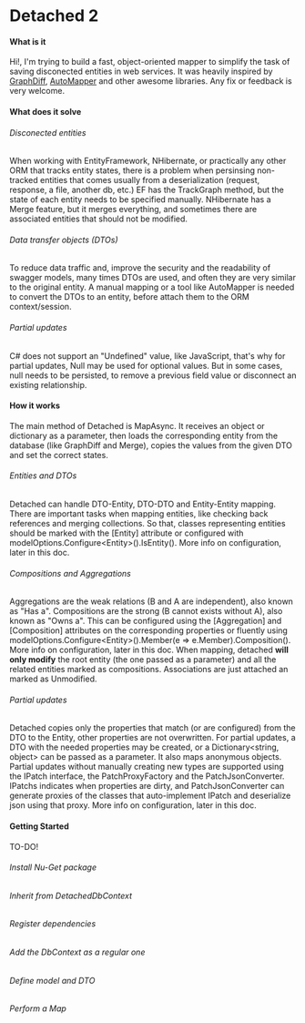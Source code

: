 # Detached 2
#### What is it
Hi!, I'm trying to build a fast, object-oriented mapper to simplify the task of saving disconected entities in web services.
It was heavily inspired by [GraphDiff](https://github.com/zzzprojects/GraphDiff), [AutoMapper](https://github.com/AutoMapper/AutoMapper) and other awesome libraries.
Any fix or feedback is very welcome.
#### What does it solve
###### Disconected entities
When working with EntityFramework, NHibernate, or practically any other ORM that tracks entity states, there is a problem when persinsing non-tracked entities that comes usually from a deserialization (request, response, a file, another db, etc.)
EF has the TrackGraph method, but the state of each entity needs to be specified manually.
NHibernate has a Merge feature, but it merges everything, and sometimes there are associated entities that should not be modified.
###### Data transfer objects (DTOs)
To reduce data traffic and, improve the security and the readability of swagger models, many times DTOs are used, and often they are very similar
to the original entity. A manual mapping or a tool like AutoMapper is needed to convert the
DTOs to an entity, before attach them to the ORM context/session.
###### Partial updates
C# does not support an "Undefined" value, like JavaScript, that's why for partial 
updates, Null may be used for optional values. But in some cases, null needs to be persisted, to remove 
a previous field value or disconnect an existing relationship.
#### How it works
The main method of Detached is MapAsync. It receives an object or dictionary as a parameter,
then loads the corresponding entity from the database (like GraphDiff and Merge),
copies the values from the given DTO and set the correct states.
###### Entities and DTOs
Detached can handle DTO-Entity, DTO-DTO and Entity-Entity mapping.
There are important tasks when mapping entities, like checking back references
and merging collections. So that, classes representing entities should be marked
with the [Entity] attribute or configured with modelOptions.Configure&lt;Entity&gt;().IsEntity().
More info on configuration, later in this doc.
###### Compositions and Aggregations
Aggregations are the weak relations (B and A are independent), also known as "Has a".
Compositions are the strong (B cannot exists without A), also known as "Owns a".
This can be configured using the [Aggregation] and [Composition] attributes on the corresponding properties
or fluently using modelOptions.Configure&lt;Entity&gt;().Member(e => e.Member).Composition().
More info on configuration, later in this doc.
When mapping, detached **will only modify** the root entity (the one passed as a parameter) and
all the related entities marked as compositions. Associations are just attached an marked as Unmodified.
###### Partial updates
Detached copies only the properties that match (or are configured) from the DTO to the Entity,
other properties are not overwritten.
For partial updates, a DTO with the needed properties may be created, or a Dictionary&lt;string, object&gt;
can be passed as a parameter. It also maps anonymous objects.
Partial updates without manually creating new types are supported using the IPatch interface,
the PatchProxyFactory and the PatchJsonConverter.
IPatchs indicates when properties are dirty, and PatchJsonConverter can generate proxies of the 
classes that auto-implement IPatch and deserialize json using that proxy.
More info on configuration, later in this doc.

#### Getting Started

TO-DO!

###### Install Nu-Get package

###### Inherit from DetachedDbContext

###### Register dependencies

###### Add the DbContext as a regular one

###### Define model and DTO

###### Perform a Map